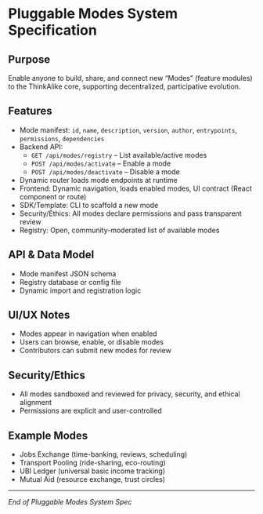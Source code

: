 # Pluggable Modes System Specification

## Purpose
Enable anyone to build, share, and connect new “Modes” (feature modules) to the ThinkAlike core, supporting decentralized, participative evolution.

## Features
* Mode manifest: `id`, `name`, `description`, `version`, `author`, `entrypoints`, `permissions`, `dependencies`
* Backend API:
  * `GET /api/modes/registry` – List available/active modes
  * `POST /api/modes/activate` – Enable a mode
  * `POST /api/modes/deactivate` – Disable a mode
* Dynamic router loads mode endpoints at runtime
* Frontend: Dynamic navigation, loads enabled modes, UI contract (React component or route)
* SDK/Template: CLI to scaffold a new mode
* Security/Ethics: All modes declare permissions and pass transparent review
* Registry: Open, community-moderated list of available modes

## API & Data Model
* Mode manifest JSON schema
* Registry database or config file
* Dynamic import and registration logic

## UI/UX Notes
* Modes appear in navigation when enabled
* Users can browse, enable, or disable modes
* Contributors can submit new modes for review

## Security/Ethics
* All modes sandboxed and reviewed for privacy, security, and ethical alignment
* Permissions are explicit and user-controlled

## Example Modes
* Jobs Exchange (time-banking, reviews, scheduling)
* Transport Pooling (ride-sharing, eco-routing)
* UBI Ledger (universal basic income tracking)
* Mutual Aid (resource exchange, trust circles)

---
*End of Pluggable Modes System Spec*
